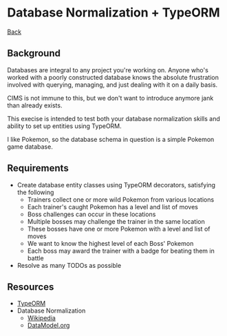 # Database Normalization + TypeORM

[Back](/README.md#cims-interview-skills-tests)

## Background

Databases are integral to any project you're working on. Anyone who's worked with a poorly constructed database knows the absolute frustration involved with querying, managing, and just dealing with it on a daily basis.

CIMS is not immune to this, but we don't want to introduce anymore jank than already exists.

This execise is intended to test both your database normalization skills and ability to set up entities using TypeORM.

I like Pokemon, so the database schema in question is a simple Pokemon game database.

## Requirements

- Create database entity classes using TypeORM decorators, satisfying the following
  - Trainers collect one or more wild Pokemon from various locations
  - Each trainer's caught Pokemon has a level and list of moves
  - Boss challenges can occur in these locations
  - Multiple bosses may challenge the trainer in the same location
  - These bosses have one or more Pokemon with a level and list of moves
  - We want to know the highest level of each Boss' Pokemon
  - Each boss may award the trainer with a badge for beating them in battle
- Resolve as many TODOs as possible

## Resources

- [TypeORM](https://typeorm.io/)
- Database Normalization
  - [Wikipedia](https://en.wikipedia.org/wiki/Database_normalization)
  - [DataModel.org](https://web.archive.org/web/20080805014412/http://www.datamodel.org/NormalizationRules.html)
